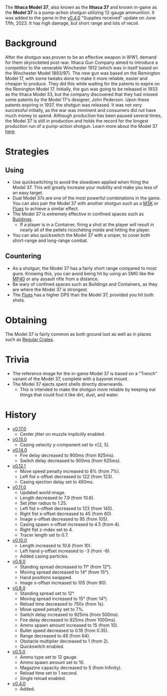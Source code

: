 The **Ithaca Model 37**, also known as the **Ithaca 37** and known in-game as the **Model 37** is a pump-action shotgun utilizing 12-gauge ammunition. It was added to the game in the [v0.4.0](https://github.com/HasangerGames/suroi/releases/tag/v0.4.0) "Supplies received" update on June 17th, 2023. It has high damage, but short range and lots of recoil.

# Background

After the shotgun was proven to be an effective weapon in WW1, demand for them skyrocketed post-war. Ithaca Gun Company aimed to introduce a competitor to the venerable Winchester 1912 (which was in itself based on the Winchester Model 1893/97). The new gun was based on the Remington Model 17, with some tweaks done to make it more reliable, easier and cheaper to produce. They did this while waiting for the patents to expire on the Remington Model 17. Initially, the gun was going to be released in 1933 as the Ithaca Model 33, but the company discovered that they had missed some patents by the Model 17's designer, John Pederson. Upon these patents expiring in 1937, the shotgun was released. It was not very successful initially, as the war was imminent and consumers did not have much money to spend. Although production has been paused several times, the Model 37 is still in production and holds the record for the longest production run of a pump-action shotgun. Learn more about the Model 37 [here](https://en.wikipedia.org/wiki/Ithaca_37).

# Strategies

## Using

- Use quickswitching to avoid the slowdown applied when firing the Model 37. This will greatly increase your mobility and make you less of an easy target.
- Dual Model 37s are one of the most powerful combinations in the game. You can also pair the Model 37 with another shotgun such as a [M3K](/weapons/guns/m3k) or [Flues](/weapons/guns/flues) to achieve a similar effect.
- The Model 37 is extremely effective in confined spaces such as [Buildings](/obstacles/buildings).
  - If a player is in a Container, firing a shot at the player will result in nearly all of the pellets ricocheting inside and hitting the player.
- You can also quickswitch the Model 37 with a sniper, to cover both short-range and long-range combat.

## Countering

- As a shotgun, the Model 37 has a fairly short range compared to most guns. Knowing this, you can avoid being hit by using an SMG like the [MP40](/weapons/guns/mp40) or any assault rifle from a distance.
- Be wary of confined spaces such as Buildings and Containers, as they are where the Model 37 is strongest.
- The [Flues](/weapons/guns/flues) has a higher DPS than the Model 37, provided you hit both shots.

# Obtaining

The Model 37 is fairly common as both ground loot as well as in places such as [Regular Crates](/obstacles/regular_crate).

# Trivia

- The reference image for the in-game Model 37 is based on a "Trench" variant of the Model 37, complete with a bayonet mount.
- The Model 37 ejects spent shells directly downwards.
  - This is intended to make the shotgun more reliable by keeping out things that could foul it like dirt, dust, and water.

# History

- [v0.17.0](https://github.com/HasangerGames/suroi/releases/tag/v0.17.0)
  - Center jitter on muzzle implicitly enabled.
- [v0.15.0](https://github.com/HasangerGames/suroi/releases/tag/v0.15.0)
  - Casing velocity y-component set to ±[2, 5].
- [v0.14.0](https://github.com/HasangerGames/suroi/releases/tag/v0.14.0)
  - Fire delay decreased to 900ms (from 925ms).
  - Switch delay decreased to 900ms (from 925ms).
- [v0.12.1](https://github.com/HasangerGames/suroi/releases/tag/v0.12.1)
  - Move speed penalty increased to 8% (from 7%).
  - Left fist x-offset decreased to 122 (from 123).
  - Casing ejection delay set to 450ms.
- [v0.11.0](https://github.com/HasangerGames/suroi/releases/tag/v0.11.0)
  - Updated world image.
  - Length decreased to 7.9 (from 10.6).
  - Set jitter radius to 1.25.
  - Left fist x-offset decreased to 123 (from 145).
  - Right fist x-offset decreased to 45 (from 60).
  - Image x-offset decreased to 95 (from 105).
  - Casing spawn x-offset increased to 4.5 (from 4).
  - Right fist z-index set to 4.
  - Tracer length set to 0.7.
- [v0.10.0](https://github.com/HasangerGames/suroi/releases/tag/v0.10.0)
  - Length increased to 10.6 (from 10).
  - Left hand y-offset increased to -3 (from -6).
  - Added casing particles.
- [v0.9.0](https://github.com/HasangerGames/suroi/releases/tag/v0.9.0)
  - Standing spread decreased to 11° (from 12°).
  - Moving spread decreased to 14° (from 15°).
  - Hand positions swapped.
  - Image x-offset increased to 105 (from 90).
- [v0.8.0](https://github.com/HasangerGames/suroi/releases/tag/v0.8.0)
  - Standing spread set to 12°.
  - Moving spread increased to 15° (from 14°).
  - Reload time decreased to 750s (from 1s).
  - Move speed penalty set to 7%.
  - Switch delay increased to 925ms (from 500ms).
  - Fire delay decreased to 925ms (from 1000ms).
  - Ammo spawn amount increased to 15 (from 10).
  - Bullet speed decreased to 0.16 (from 0.35).
  - Range decreased to 48 (from 64).
  - Obstacle multiplier decreased to 1 (from 2).
  - Quickswitch enabled.
- [v0.5.0](https://github.com/HasangerGames/suroi/releases/tag/v0.5.0)
  - Ammo type set to 12 gauge.
  - Ammo spawn amount set to 10.
  - Magazine capacity decreased to 5 (from Infinity).
  - Reload time set to 1 second.
  - Single reload enabled.
- [v0.4.0](https://github.com/HasangerGames/suroi/releases/tag/v0.4.0)
  - Added.
